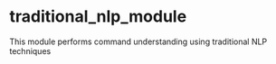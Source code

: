 # traditional_nlp_module
This module performs command understanding using traditional NLP techniques
